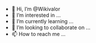 - 👋 Hi, I’m @Wikivalor
- 👀 I’m interested in ...
- 🌱 I’m currently learning ...
- 💞️ I’m looking to collaborate on ...
- 📫 How to reach me ...

<!---
Wikivalor/Wikivalor is a ✨ special ✨ repository because its `README.md` (this file) appears on your GitHub profile.
You can click the Preview link to take a look at your changes.
--->
